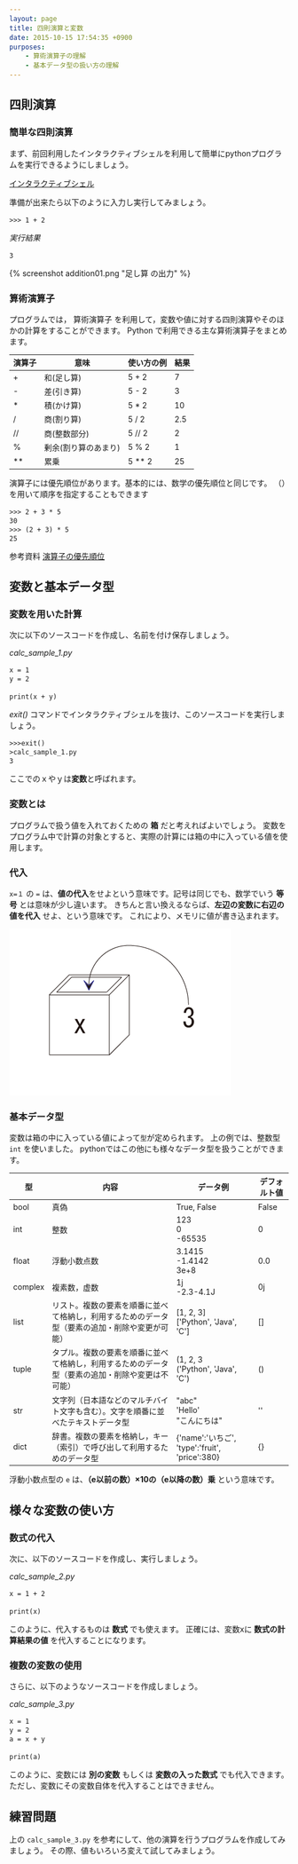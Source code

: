 ```yaml
---
layout: page
title: 四則演算と変数
date: 2015-10-15 17:54:35 +0900
purposes:
    - 算術演算子の理解
    - 基本データ型の扱い方の理解
---
```



四則演算
--------

### 簡単な四則演算

まず、前回利用したインタラクティブシェルを利用して簡単にpythonプログラムを実行できるようにしましょう。

[インタラクティブシェル](../01/index.html#chapter11)

<!--
コンパイルの方法は、以下を参考にしましょう。

<span class="label label-info">参考資料</span> [コンパイルと実行（Windows コマンドプロンプト）](../../appendix/win_javac.html)

<span class="label label-info">参考資料</span> [コンパイルと実行（Mac ターミナル）](../../appendix/mac_javac.html)

<span class="label label-info">参考資料</span> [コンパイルと実行（Eclipse）](../../appendix/eclipse.html)
-->

    

準備が出来たら以下のように入力し実行してみましょう。

    >>> 1 + 2

*実行結果*

    3

{% screenshot addition01.png "足し算 の出力" %}

### 算術演算子

プログラムでは， 算術演算子 を利用して，変数や値に対する四則演算やそのほかの計算をすることができます。 
Python で利用できる主な算術演算子をまとめます。

演算子 | 意味 | 使い方の例 | 結果
--- | --- | --- | ---
+ | 和(足し算) | 5 + 2 | 7
- | 差(引き算) | 5 - 2 | 3
* | 積(かけ算) | 5 * 2 | 10
/ | 商(割り算) | 5 / 2 | 2.5
// | 商(整数部分) | 5 // 2 | 2
% | 剰余(割り算のあまり) | 5 % 2 | 1
** | 累乗 | 5 ** 2 | 25

演算子には優先順位があります。基本的には、数学の優先順位と同じです。
（）を用いて順序を指定することもできます

    >>> 2 + 3 * 5
    30
    >>> (2 + 3) * 5
    25

<span class="label label-info">参考資料</span> [演算子の優先順位](../../appendix/priority_order.html)


変数と基本データ型
------------------

### 変数を用いた計算
次に以下のソースコードを作成し、名前を付け保存しましょう。

*calc_sample_1.py*

    x = 1
    y = 2
    
    print(x + y)    

*exit()* コマンドでインタラクティブシェルを抜け、このソースコードを実行しましょう。

    >>>exit() 
    >calc_sample_1.py
    3
    
ここでのｘやｙは**変数**と呼ばれます。    

### 変数とは

プログラムで扱う値を入れておくための **箱** だと考えればよいでしょう。
変数をプログラム中で計算の対象とすると、実際の計算には箱の中に入っている値を使用します。

### 代入

`x=１` の `=` は、**値の代入**をせよという意味です。記号は同じでも、数学でいう **等号** とは意味が少し違います。
きちんと言い換えるならば、**左辺の変数に右辺の値を代入** せよ、という意味です。
これにより、メモリに値が書き込まれます。

![](./pic/box01.png)

### 基本データ型

変数は箱の中に入っている値によって`型`が定められます。
上の例では、整数型 `int` を使いました。
pythonではこの他にも様々なデータ型を扱うことができます。

型 | 内容 | データ例 | デフォルト値
--- | --- | --- | ---
bool | 真偽 | True, False | False
int | 整数 | 123 <br> 0 <br> -65535 | 0
float | 浮動小数点数 | 3.1415 <br> -1.4142 <br> 3e+8| 0.0
complex | 複素数，虚数 | 1j <br> -2.3-4.1J | 0j
list | リスト。複数の要素を順番に並べて格納し，利用するためのデータ型（要素の追加・削除や変更が可能） | [1, 2, 3] <br> ['Python', 'Java', 'C'] | []
tuple | タプル。複数の要素を順番に並べて格納し，利用するためのデータ型（要素の追加・削除や変更は不可能） | (1, 2, 3 <br> ('Python', 'Java', 'C') | ()
str | 文字列（日本語などのマルチバイト文字も含む）。文字を順番に並べたテキストデータ型 | "abc" <br> 'Hello' <br> "こんにちは" | ''
dict | 辞書。複数の要素を格納し，キー（索引）で呼び出して利用するためのデータ型 | {'name':'いちご', 'type':'fruit', 'price':380} | {}

浮動小数点型の `e` は、**（e以前の数）×10の（e以降の数）乗** という意味です。


様々な変数の使い方
------------------

### 数式の代入

次に、以下のソースコードを作成し、実行しましょう。

*calc_sample_2.py*

    x = 1 + 2
    
    print(x)
    
このように、代入するものは **数式** でも使えます。
正確には、変数xに **数式の計算結果の値** を代入することになります。

### 複数の変数の使用

さらに、以下のようなソースコードを作成しましょう。

*calc_sample_3.py*

    x = 1
    y = 2
    a = x + y
    
    print(a)

このように、変数には **別の変数** もしくは **変数の入った数式** でも代入できます。
ただし、変数にその変数自体を代入することはできません。

練習問題
--------

上の `calc_sample_3.py` を参考にして、他の演算を行うプログラムを作成してみましょう。
その際、値もいろいろ変えて試してみましょう。
